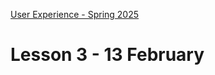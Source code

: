 [User Experience - Spring 2025](https://github.com/arturomorarioja-kea/WD_UX_F25/blob/main/README.md)

# Lesson 3 - 13 February

[-> git clone js_project_gutenberg]: #
[-> Food Repo. Style: lateral margins. Form submit button cursor pointer on hover. Dialog instead of alert. Then make the about page a dialog. Fetch recipes]: #
[  - ES Modules(https://github.com/arturomorarioja/js_modules)]: #
[-> fetch()]: #

[## Homework exercise solution]: #
[- Temperature converter(https://github.com/arturomorarioja/kea_js_temperature_converter_solution)]: #

[## In-class exercise]: #

[### Project Gutenberg - API consumption]: #
[Create an application that consumes the `books` endpoint of Gutendex(https://gutendex.com/) (the Project Gutenberg API) and displays a series of book cards including book title, authors (notice that there can be more than one), cover image, description (there can be more than one, but just use the first one; notice that there can be no description, so account for it), and a link to the HTML version of the book in the Project Gutenberg page.]: #

[!image(https://github.com/user-attachments/assets/b4f998ca-b38f-4b34-8834-408653ce2729)]: #

[!image(https://github.com/user-attachments/assets/8f07ebae-4446-4482-b4ae-dd62c8a4caff)]: #

[## Class takeaways]: #

[### HTML5]: #
[Check out the slide deck **HTML5**, with especial attention to:]: #
[- The difference between absolute and relative paths]: #
[- The `<dialog>` element.]: #

[### JavaScript]: #
[Check out:]: #
[- The slide deck **Introduction to JavaScript**, with especial attention to ES modules]: #
[- The slide deck **JavaScript - The DOM**, with especial attention to element creation]: #
[- The slide deck **JavaScript - API Consumption**, with especial attention to JSON and Fetch]: #
[- Code samples:]: #
[  - Append strategies(https://github.com/arturomorarioja/js_append_strategies)]: #
[  - Append strategies 2(https://github.com/arturomorarioja/js_append_strategies_v2)]: #
[  - Document fragment(https://codepen.io/arturomorarioja/pen/QwLaVMj)]: #
[  - Basic fetch(https://github.com/arturomorarioja/js_basic_fetch)]: #
[  - API consumption(https://github.com/arturomorarioja/kea_js_api_consumption)]: #

[## Homework]: #

[### Information Architecture]: #
[- Check out the slides on **IA Navigation and Wayfinding**, with especial attention to:]: #
[  - Navigation structures]: #
[  - Wayfinding methods (breadcrumbs, URL structures, CTAs, landmarks and mega menus)]: #
[- Do the following exercise in groups of 4 students:]: #
[  - Find at least one website example of each one of the following wayfinding resources:]: #
[    - Breadcrumbs]: #
[    - URL structures]: #
[    - Calls to action]: #
[    - Consistency in the use of landmarks]: #
[    - Mega menus]: #
[  - Show your findings to the class next week]: #

[### First Mandatory Assignment(https://kea-fronter.itslearning.com/LearningToolElement/ViewLearningToolElement.aspx?LearningToolElementId=1344451)]: #
[- Do the *Music CDs* exercise(https://kea-fronter.itslearning.com/LearningToolElement/ViewLearningToolElement.aspx?LearningToolElementId=1344535). When submitting, specify whether you want individual feedback]: #
[- Start working on the *API consumption* exercise(https://kea-fronter.itslearning.com/LearningToolElement/ViewLearningToolElement.aspx?LearningToolElementId=1344536). Take the following into account]: #
[  - You need to sign up to TMDB(https://www.themoviedb.org/signup) (The Movie DataBase) in order to get an API key]: #
[  - Find the endpoints you need in TMDB's API Reference(https://developer.themoviedb.org/reference/intro/getting-started):]: #
[!image(https://github.com/user-attachments/assets/45b18cd9-aca3-4b46-bfa2-a90e44dd8bad)]: #
[  - Before implementing the corresponding `fetch()` requests, read each endpoint's documentation in the central and right side of the page]: #
[  - Try to optimize your code so that you do not need to make four independent `fetch()` requests]: #
